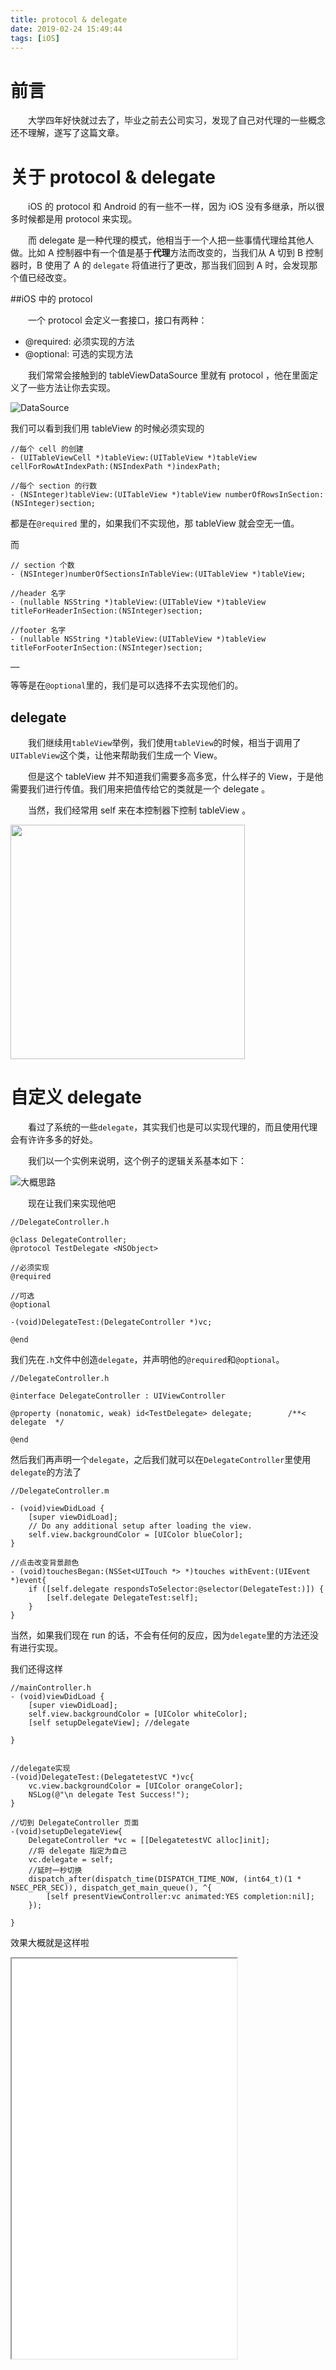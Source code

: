 ```yaml
---
title: protocol & delegate
date: 2019-02-24 15:49:44
tags: [iOS]
---
```


# 前言

　　大学四年好快就过去了，毕业之前去公司实习，发现了自己对代理的一些概念还不理解，遂写了这篇文章。



<!-- more -->



# 关于 protocol & delegate

　　iOS 的 protocol 和 Android 的有一些不一样，因为 iOS 没有多继承，所以很多时候都是用 protocol 来实现。

　　而 delegate 是一种代理的模式，他相当于一个人把一些事情代理给其他人做。比如 A 控制器中有一个值是基于**代理**方法而改变的，当我们从 A 切到 B 控制器时，B 使用了 A 的 `delegate` 将值进行了更改，那当我们回到 A 时，会发现那个值已经改变。

##iOS 中的 protocol

　　一个 protocol 会定义一套接口，接口有两种：

* @required: 必须实现的方法
* @optional: 可选的实现方法



　　我们常常会接触到的 tableViewDataSource 里就有 protocol ，他在里面定义了一些方法让你去实现。

![DataSource](/img/tableViewDataSource.png)

我们可以看到我们用 tableView 的时候必须实现的

```objc
//每个 cell 的创建
- (UITableViewCell *)tableView:(UITableView *)tableView cellForRowAtIndexPath:(NSIndexPath *)indexPath;

//每个 section 的行数
- (NSInteger)tableView:(UITableView *)tableView numberOfRowsInSection:(NSInteger)section;
```

都是在`@required` 里的，如果我们不实现他，那 tableView 就会空无一值。



而

```objc
// section 个数
- (NSInteger)numberOfSectionsInTableView:(UITableView *)tableView;   

//header 名字
- (nullable NSString *)tableView:(UITableView *)tableView titleForHeaderInSection:(NSInteger)section;  

//footer 名字
- (nullable NSString *)tableView:(UITableView *)tableView titleForFooterInSection:(NSInteger)section;

……
```

等等是在`@optional`里的，我们是可以选择不去实现他们的。



## delegate

　　我们继续用`tableView`举例，我们使用`tableView`的时候，相当于调用了`UITableView`这个类，让他来帮助我们生成一个 View。

　　但是这个 tableView 并不知道我们需要多高多宽，什么样子的 View，于是他需要我们进行传值。我们用来把值传给它的类就是一个 delegate 。

　　当然，我们经常用 self 来在本控制器下控制 tableView 。



<img src="/img/tableView_nothing.png" width="375" hegiht="650">



# 自定义 delegate

　　看过了系统的一些`delegate`，其实我们也是可以实现代理的，而且使用代理会有许许多多的好处。

　　我们以一个实例来说明，这个例子的逻辑关系基本如下：

![大概思路](/img/delegate_swdt.png)



　　现在让我们来实现他吧

```objc
//DelegateController.h

@class DelegateController;
@protocol TestDelegate <NSObject>

//必须实现
@required

//可选
@optional

-(void)DelegateTest:(DelegateController *)vc;

@end
```

我们先在`.h`文件中创造`delegate`，并声明他的`@required`和`@optional`。

```objc
//DelegateController.h

@interface DelegateController : UIViewController

@property (nonatomic, weak) id<TestDelegate> delegate;        /**< delegate  */

@end
```

然后我们再声明一个`delegate`，之后我们就可以在`DelegateController`里使用`delegate`的方法了

```objc
//DelegateController.m

- (void)viewDidLoad {
    [super viewDidLoad];
    // Do any additional setup after loading the view.
    self.view.backgroundColor = [UIColor blueColor];
}

//点击改变背景颜色
- (void)touchesBegan:(NSSet<UITouch *> *)touches withEvent:(UIEvent *)event{
    if ([self.delegate respondsToSelector:@selector(DelegateTest:)]) {
        [self.delegate DelegateTest:self];
    }
}

```

当然，如果我们现在 run 的话，不会有任何的反应，因为`delegate`里的方法还没有进行实现。

我们还得这样

```objc
//mainController.h
- (void)viewDidLoad {
    [super viewDidLoad];
    self.view.backgroundColor = [UIColor whiteColor];
    [self setupDelegateView]; //delegate

}


//delegate实现
-(void)DelegateTest:(DelegatetestVC *)vc{
    vc.view.backgroundColor = [UIColor orangeColor];
    NSLog(@"\n delegate Test Success!");
}

//切到 DelegateController 页面
-(void)setupDelegateView{
    DelegateController *vc = [[DelegatetestVC alloc]init];
    //将 delegate 指定为自己
    vc.delegate = self;
    //延时一秒切换
    dispatch_after(dispatch_time(DISPATCH_TIME_NOW, (int64_t)(1 * NSEC_PER_SEC)), dispatch_get_main_queue(), ^{
        [self presentViewController:vc animated:YES completion:nil];
    });

}

```



 效果大概就是这样啦

<iframe height = 640 width = 360 src = "/img/delegate_demo.gif">



## delegate 的循环引用

　　细心的朋友应该发现了，我们声明 `delegate`的时候用的是`weak`属性

```objc
//weak 属性
@property (nonatomic, weak) id<TestDelegate> delegate;  
```

这是因为我们使用`delegate`的时候常常会这样

```objc
//将 delegate 指定为自己
self.vc.delegate = self;
```

这就让引用变成了`self ->  vc -> self` ，所以如果这时候用`strong`就导致循环引用。

说到循环引用就涉及到 ARC 和内存管理了，可以看我[这篇文章](https://luoyangcan.top/2017/09/13/iOS_ARC/)

当然，我们也可以将代理指定为其他类，那么我们就需要使用`strong`来修饰`delegate`了



# delegate 的一些应用

　　当我们需要实现**工厂模式**的时候，我们可以使用`delegate`，先抽象出一个类声明`delegate`，再在具体的工厂类中实现他，最后我们调用的时候可以将`delegate`设置成我们需要的具体工厂，这样就可以实现工厂模式啦。

# 参考

[Apple](developer.apple.com)